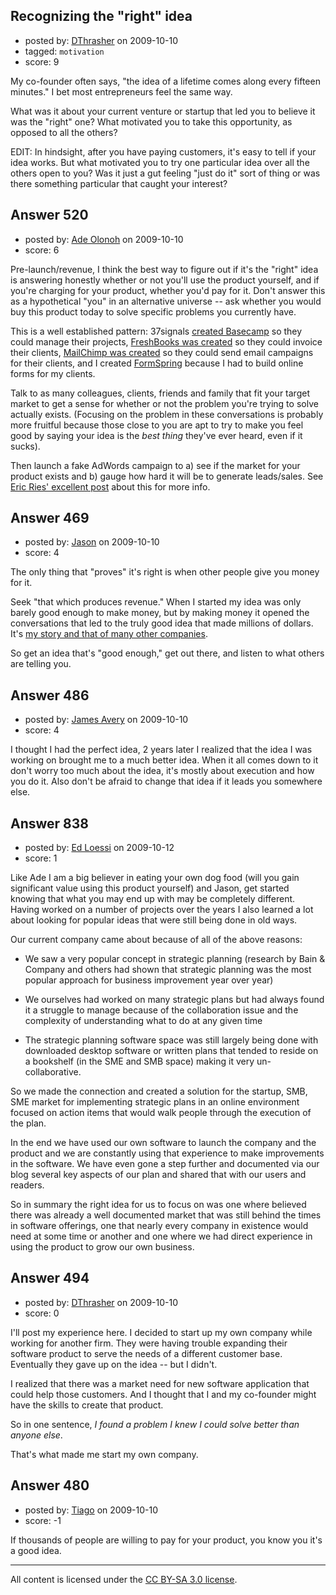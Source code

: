 ## Recognizing the "right" idea

- posted by: [DThrasher](https://stackexchange.com/users/-1/326-dthrasher) on 2009-10-10
- tagged: `motivation`
- score: 9

My co-founder often says, "the idea of a lifetime comes along every fifteen minutes." I bet most entrepreneurs feel the same way.

What was it about your current venture or startup that led you to believe it was the "right" one? What motivated you to take this opportunity, as opposed to all the others?

EDIT: In hindsight, after you have paying customers, it's easy to tell if your idea works. But what motivated you to try one particular idea over all the others open to you? Was it just a gut feeling "just do it" sort of thing or was there something particular that caught your interest?


## Answer 520

- posted by: [Ade Olonoh](https://stackexchange.com/users/-1/317-ade-olonoh) on 2009-10-10
- score: 6

<p>Pre-launch/revenue, I think the best way to figure out if it's the "right" idea is answering honestly whether or not you'll use the product yourself, and if you're charging for your product, whether you'd pay for it.  Don't answer this as a hypothetical "you" in an alternative universe -- ask whether you would buy this product today to solve specific problems you currently have.  </p>

<p>This is a well established pattern: 37signals <a href="http://37signals.com/about" rel="nofollow">created Basecamp</a> so they could manage their projects, <a href="http://www.freshbooks.com/blog/2008/03/24/the-story-of-freshbooks/" rel="nofollow">FreshBooks was created</a> so they could invoice their clients, <a href="http://www.mailchimp.com/about/" rel="nofollow">MailChimp was created</a> so they could send email campaigns for their clients, and I created <a href="http://www.formspring.com" rel="nofollow">FormSpring</a> because I had to build online forms for my clients.</p>

<p>Talk to as many colleagues, clients, friends and family that fit your target market to get a sense for whether or not the problem you're trying to solve actually exists.  (Focusing on the problem in these conversations is probably more fruitful because those close to you are apt to try to make you feel good by saying your idea is the <em>best thing</em> they've ever heard, even if it sucks).</p>

<p>Then launch a fake AdWords campaign to a) see if the market for your product exists and b) gauge how hard it will be to generate leads/sales.  See <a href="http://www.startuplessonslearned.com/2008/11/using-adwords-to-assess-demand-for-your.html" rel="nofollow">Eric Ries' excellent post</a> about this for more info.</p>



## Answer 469

- posted by: [Jason](https://stackexchange.com/users/-1/2-jason) on 2009-10-10
- score: 4

<p>The only thing that "proves" it's right is when other people give you money for it.</p>

<p>Seek "that which produces revenue."  When I started my idea was only barely good enough to make money, but by making money it opened the conversations that led to the truly good idea that made millions of dollars.  It's <a href="http://blog.asmartbear.com/your-idea-sucks-now-go-do-it-anyway.html" rel="nofollow">my story and that of many other companies</a>.</p>

<p>So get an idea that's "good enough," get out there, and listen to what others are telling you.</p>



## Answer 486

- posted by: [James Avery](https://stackexchange.com/users/-1/288-james-avery) on 2009-10-10
- score: 4

I thought I had the perfect idea, 2 years later I realized that the idea I was working on brought me to a much better idea. When it all comes down to it don't worry too much about the idea, it's mostly about execution and how you do it. Also don't be afraid to change that idea if it leads you somewhere else.



## Answer 838

- posted by: [Ed Loessi](https://stackexchange.com/users/-1/155-ed-loessi) on 2009-10-12
- score: 1

Like Ade I am a big believer in eating your own dog food (will you gain significant value using this product yourself) and Jason, get started knowing that what you may end up with may be completely different.  Having worked on a number of projects over the years I also learned a lot about looking for popular ideas that were still being done in old ways.  

Our current company came about because of all of the above reasons:

 - We saw a very popular concept in strategic planning (research by Bain & Company and others had shown that strategic planning was the most popular approach for business improvement year over year)

 - We ourselves had worked on many strategic plans but had always found it a struggle to manage because of the collaboration issue and the complexity of understanding what to do at any given time

 - The strategic planning software space was still largely being done with downloaded desktop software or written plans that tended to reside on a bookshelf (in the SME and SMB space) making it very un-collaborative.

So we made the connection and created a solution for the startup, SMB, SME market for implementing strategic plans in an online environment focused on action items that would walk people through the execution of the plan.

In the end we have used our own software to launch the company and the product and we are constantly using that experience to make improvements in the software.  We have even gone a step further and documented via our blog several key aspects of our plan and shared that with our users and readers.

So in summary the right idea for us to focus on was one where believed there was already a well documented market that was still behind the times in software offerings, one that nearly every company in existence would need at some time or another and one where we had direct experience in using the product to grow our own business.


## Answer 494

- posted by: [DThrasher](https://stackexchange.com/users/-1/326-dthrasher) on 2009-10-10
- score: 0

I'll post my experience here. I decided to start up my own company while working for another firm. They were having trouble expanding their software product to serve the needs of a different customer base. Eventually they gave up on the idea -- but I didn't.

I realized that there was a market need for new software application that could help those customers. And I thought that I and my co-founder might have the skills to create that product.

So in one sentence, *I found a problem I knew I could solve better than anyone else*. 

That's what made me start my own company.


## Answer 480

- posted by: [Tiago](https://stackexchange.com/users/-1/359-tiago) on 2009-10-10
- score: -1

If thousands of people are willing to pay for your product, you know you it's a good idea.



---

All content is licensed under the [CC BY-SA 3.0 license](https://creativecommons.org/licenses/by-sa/3.0/).
